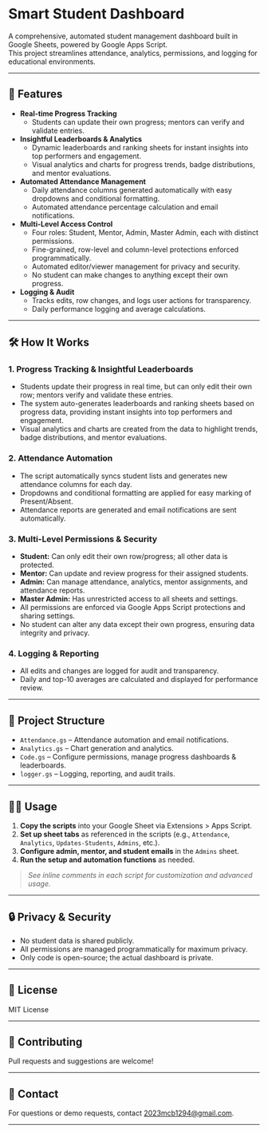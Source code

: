 # Smart Student Dashboard

A comprehensive, automated student management dashboard built in Google Sheets, powered by Google Apps Script.  
This project streamlines attendance, analytics, permissions, and logging for educational environments.

---

## 🚀 Features

- **Real-time Progress Tracking**
  - Students can update their own progress; mentors can verify and validate entries.
- **Insightful Leaderboards & Analytics**
  - Dynamic leaderboards and ranking sheets for instant insights into top performers and engagement.
  - Visual analytics and charts for progress trends, badge distributions, and mentor evaluations.
- **Automated Attendance Management**
  - Daily attendance columns generated automatically with easy dropdowns and conditional formatting.
  - Automated attendance percentage calculation and email notifications.
- **Multi-Level Access Control**
  - Four roles: Student, Mentor, Admin, Master Admin, each with distinct permissions.
  - Fine-grained, row-level and column-level protections enforced programmatically.
  - Automated editor/viewer management for privacy and security.
  - No student can make changes to anything except their own progress.
- **Logging & Audit**
  - Tracks edits, row changes, and logs user actions for transparency.
  - Daily performance logging and average calculations.

---

## 🛠️ How It Works

### 1. Progress Tracking & Insightful Leaderboards
- Students update their progress in real time, but can only edit their own row; mentors verify and validate these entries.
- The system auto-generates leaderboards and ranking sheets based on progress data, providing instant insights into top performers and engagement.
- Visual analytics and charts are created from the data to highlight trends, badge distributions, and mentor evaluations.

### 2. Attendance Automation
- The script automatically syncs student lists and generates new attendance columns for each day.
- Dropdowns and conditional formatting are applied for easy marking of Present/Absent.
- Attendance reports are generated and email notifications are sent automatically.

### 3. Multi-Level Permissions & Security
- **Student:** Can only edit their own row/progress; all other data is protected.
- **Mentor:** Can update and review progress for their assigned students.
- **Admin:** Can manage attendance, analytics, mentor assignments, and attendance reports.
- **Master Admin:** Has unrestricted access to all sheets and settings.
- All permissions are enforced via Google Apps Script protections and sharing settings.
- No student can alter any data except their own progress, ensuring data integrity and privacy.

### 4. Logging & Reporting
- All edits and changes are logged for audit and transparency.
- Daily and top-10 averages are calculated and displayed for performance review.

---

## 📂 Project Structure

- `Attendance.gs` – Attendance automation and email notifications.
- `Analytics.gs` – Chart generation and analytics.
- `Code.gs` – Configure permissions, manage progress dashboards & leaderboards.
- `logger.gs` – Logging, reporting, and audit trails.

---

## 🧑‍💻 Usage

1. **Copy the scripts** into your Google Sheet via Extensions > Apps Script.
2. **Set up sheet tabs** as referenced in the scripts (e.g., `Attendance`, `Analytics`, `Updates-Students`, `Admins`, etc.).
3. **Configure admin, mentor, and student emails** in the `Admins` sheet.
4. **Run the setup and automation functions** as needed.

> _See inline comments in each script for customization and advanced usage._

---

## 🔒 Privacy & Security

- No student data is shared publicly.
- All permissions are managed programmatically for maximum privacy.
- Only code is open-source; the actual dashboard is private.

---

## 📜 License

MIT License

---

## 🤝 Contributing

Pull requests and suggestions are welcome!

---

## 📧 Contact

For questions or demo requests, contact [2023mcb1294@gmail.com](mailto:2023mcb1294@gmail.com).

---